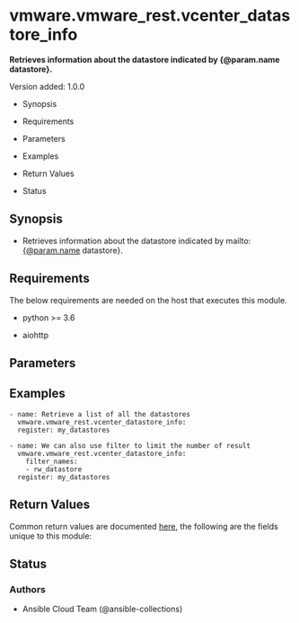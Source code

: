 # vmware.vmware_rest.vcenter_datastore_info

**Retrieves information about the datastore indicated by {@param.name
datastore}.**

Version added: 1.0.0


* Synopsis


* Requirements


* Parameters


* Examples


* Return Values


* Status

## Synopsis


* Retrieves information about the datastore indicated by
mailto:[{@param.name](mailto:{@param.name) datastore}.

## Requirements

The below requirements are needed on the host that executes this
module.


* python >= 3.6


* aiohttp

## Parameters

## Examples

```
- name: Retrieve a list of all the datastores
  vmware.vmware_rest.vcenter_datastore_info:
  register: my_datastores

- name: We can also use filter to limit the number of result
  vmware.vmware_rest.vcenter_datastore_info:
    filter_names:
    - rw_datastore
  register: my_datastores
```

## Return Values

Common return values are documented [here](https://docs.ansible.com/ansible/latest/reference_appendices/common_return_values.html#common-return-values),
the following are the fields unique to this module:

## Status

### Authors


* Ansible Cloud Team (@ansible-collections)
